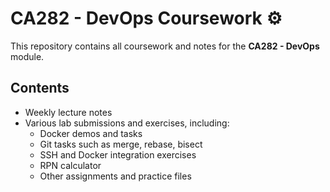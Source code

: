 # CA282 - DevOps Coursework ⚙️

This repository contains all coursework and notes for the **CA282 - DevOps** module.

## Contents
- Weekly lecture notes
- Various lab submissions and exercises, including:
  - Docker demos and tasks
  - Git tasks such as merge, rebase, bisect
  - SSH and Docker integration exercises
  - RPN calculator
  - Other assignments and practice files

